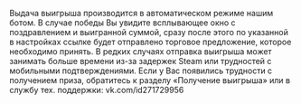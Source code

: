 Выдача выигрыша производится в автоматическом режиме нашим ботом.
В случае победы Вы увидите всплывающее окно с поздравлением и выигранной суммой, сразу после этого по указанной в настройках ссылке будет отправлено торговое предложение, которое необходимо принять. В редких случаях отправка выигрыша может занимать больше времени из-за задержек Steam или трудностей с мобильными подтверждениями.
Если у Вас появились трудности с получением приза, обратитесь к разделу «Получение выигрыша» или в службу тех. поддержки: vk.com/id271729956
